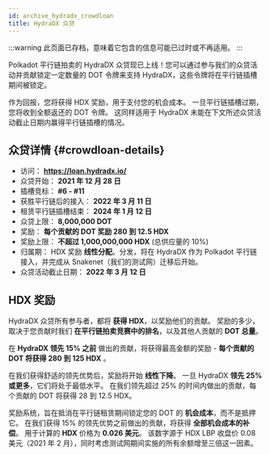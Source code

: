 ```yaml
---
id: archive_hydradx_crowdloan
title: HydraDX 众贷
---
```


:::warning
此页面已存档，意味着它包含的信息可能已过时或不再适用。
:::

Polkadot 平行链拍卖的 HydraDX 众贷现已上线！您可以通过参与我们的众贷活动并贡献锁定一定数量的 DOT 令牌来支持 HydraDX，这些令牌将在平行链插槽期间被锁定。

作为回报，您将获得 HDX 奖励，用于支付您的机会成本。 一旦平行链插槽过期，您将收到全额返还的 DOT 令牌。 这同样适用于 HydraDX 未能在下文所述众贷活动截止日期内赢得平行链插槽的情况。

## 众贷详情 {#crowdloan-details}
* 访问： **https://loan.hydradx.io/** 
* 众贷开始： **2021 年 12 月 28 日** 
* 插槽竞标： **#6 - #11**
* 获胜平行链后的接入： **2022 年 3 月 11 日**
* 租赁平行链插槽结束： **2024 年 1 月 12 日**
* 众贷上限： **8,000,000 DOT**
* 奖励： **每个贡献的 DOT 奖励 280 到 12.5 HDX**
* 奖励上限： **不超过 1,000,000,000 HDX** (总供应量的 10%)
* 归属期： HDX 奖励 **线性分配**。分发，将在 HydraDX 作为 Polkadot 平行链接入，并完成从 Snakenet（我们的测试网）迁移后开始。
* 众贷活动截止日期： **2022 年 3 月 12 日**

## HDX 奖励
HydraDX 众贷所有参与者，都将 **获得 HDX**，以奖励他们的贡献。 奖励的多少，取决于您贡献时我们 **在平行链拍卖竞赛中的排名**，以及其他人贡献的 **DOT 总量**。

在 **HydraDX 领先 15% 之前** 做出的贡献，将获得最高金额的奖励 -  **每个贡献的 DOT 将获得 280 到 125 HDX** 。

在我们获得舒适的领先优势后，奖励将开始 **线性下降**。 一旦 HydraDX **领先 25% 或更多**，它们将处于最低水平。 在我们领先超过 25% 的时间内做出的贡献，每个贡献的 DOT 将获得 28 到 12.5 HDX。

奖励系统，旨在抵消在平行链租赁期间锁定您的 DOT 的 **机会成本**，而不是抵押它。 在我们获得 15% 的领先优势之前做出的贡献，将获得 **全部机会成本的补偿**。 用于计算的 **HDX** 价格为 **0.026 美元**。 该数字源于 HDX LBP 收盘价 0.08 美元（2021 年 2 月），同时考虑测试网期间实施的所有余额增至三倍这一因素。